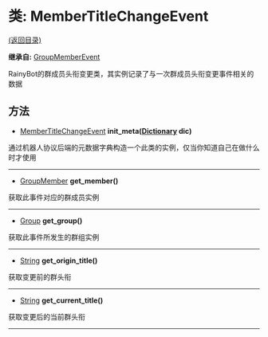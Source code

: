 # 类: MemberTitleChangeEvent  
[(返回目录)](README.md)  
  
**继承自:** [GroupMemberEvent](GroupMemberEvent.md)  
  
RainyBot的群成员头衔变更类，其实例记录了与一次群成员头衔变更事件相关的数据  
  
## 方法 
  
- [MemberTitleChangeEvent](MemberTitleChangeEvent.md) **init_meta([Dictionary](https://docs.godotengine.org/en/latest/classes/class_dictionary.html) dic)**  
  
通过机器人协议后端的元数据字典构造一个此类的实例，仅当你知道自己在做什么时才使用  
  
---  
  
- [GroupMember](GroupMember.md) **get_member()**  
  
获取此事件对应的群成员实例  
  
---  
  
- [Group](Group.md) **get_group()**  
  
获取此事件所发生的群组实例  
  
---  
  
- [String](https://docs.godotengine.org/en/latest/classes/class_string.html) **get_origin_title()**  
  
获取变更前的群头衔  
  
---  
  
- [String](https://docs.godotengine.org/en/latest/classes/class_string.html) **get_current_title()**  
  
获取变更后的当前群头衔  
  
---  
  

